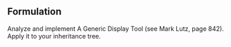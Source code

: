 #

## Formulation
Analyze and implement A Generic Display Tool (see Mark Lutz, page 842). Apply it to your inheritance tree.